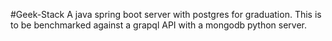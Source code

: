 #Geek-Stack
A java spring boot server with postgres for graduation. This is to be benchmarked against a grapql API with a mongodb python server.

